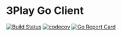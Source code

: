 # 3Play Go Client

[![Build Status](https://api.travis-ci.org/NYTimes/3play-client.svg?branch=master)](https://travis-ci.org/NYTimes/3play-client)
[![codecov](https://codecov.io/gh/NYTimes/3play-client/branch/master/graph/badge.svg)](https://codecov.io/gh/NYTimes/3play-client)
[![Go Report Card](https://goreportcard.com/badge/github.com/NYTimes/3play-client)](https://goreportcard.com/report/github.com/NYTimes/3play-client)



